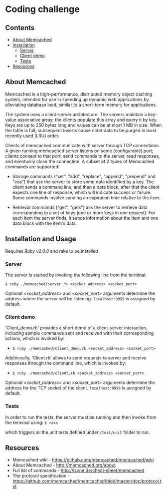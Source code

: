 # Coding challenge

## Contents

- [About Memcached](#about-memcached)
- [Installation](#installation-and-usage)
  - [Server](#server)
  - [Client demo](#client-demo)
  - [Tests](#tests)
- [Resources](#resources)

## About Memcached

Memcached is a high-performance, distributed memory object caching system, intended for use in speeding up dynamic web applications by alleviating database load, similar to a short-term memory for applications.

The system uses a client–server architecture. The servers maintain a key–value associative array; the clients populate this array and query it by key. Keys are up to 250 bytes long and values can be at most 1 MB in size. When the table is full, subsequent inserts cause older data to be purged in least recently used (LRU) order.

Clients of memcached communicate with server through TCP connections. A given running memcached server listens on some (configurable) port; clients connect to that port, send commands to the server, read responses, and eventually close the connection. A subset of 2 types of Memcached commands are supported:

- Storage commands ("set", "add", "replace", "append", "prepend" and "cas") that ask the server to store some data identified by a key. The client sends a command line, and then a data block; after that the client expects one line of response, which will indicate success or failure. Some commands involve sending an expiration time relative to the item.

- Retrieval commands ("get", "gets") ask the server to retrieve data corresponding to a set of keys (one or more keys in one request). For each item the server finds, it sends information about the item and one data block with the item's data.

## Installation and Usage

Requires _Ruby v2.0.0_ and rake to be installed

### Server

The server is started by invoking the following line from the terminal:

`$ ruby ./memcached/server.rb <socket_address> <socket_port>`

Optional _<socket_address>_ and _<socket_port>_ arguments determine the address where the server will be listening. `localhost:9999` is assigned by default.

### Client demo

'Client_demo.rb' provides a short demo of a client-server interaction, including sample commands sent and received with their corresponding actions, which is invoked by:

- `$ ruby ./memcached/client_demo.rb <socket_address> <socket_port>`

Additionally, 'Client.rb' allows to send requests to server and receive responses through the command line, which is invoked by:

- `$ ruby ./memcached/client.rb <socket_address> <socket_port>`

Optional _<socket_address>_ and _<socket_port>_ arguments determine the address for the TCP socket of the client. `localhost:9999` is assigned by default.

### Tests

In order to run the tests, the server must be running and then invoke from the terminal using:
`$ rake`

which triggers all the unit tests defined under `/test/unit` folder to run.

## Resources

- Memcached wiki - https://github.com/memcached/memcached/wiki
- About Memcached - http://memcached.org/about
- Full list of commands - http://lzone.de/cheat-sheet/memcached
- The protocol specification - https://github.com/memcached/memcached/blob/master/doc/protocol.txt
